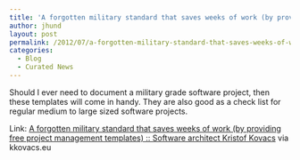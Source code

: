 ```yaml
---
title: 'A forgotten military standard that saves weeks of work (by providing free project management templates) :: Software architect Kristof Kovacs'
author: jhund
layout: post
permalink: /2012/07/a-forgotten-military-standard-that-saves-weeks-of-work-by-providing-free-project-management-templates-software-architect-kristof-kovacs/
categories:
  - Blog
  - Curated News
---
```

Should I ever need to document a military grade software project, then these templates will come in handy. They are also good as a check list for regular medium to large sized software projects.

Link: [A forgotten military standard that saves weeks of work (by providing free project management templates) :: Software architect Kristof Kovacs][1] via kkovacs.eu

 [1]: http://bit.ly/MDvjeB